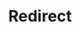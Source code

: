 ﻿---
layout: src/layouts/Redirect.astro
title: Redirect
redirect: https://octopus.com/docs/getting-started/first-deployment/legacy-guide/define-the-deployment-process
pubDate:  2023-01-01
navSearch: false
navSitemap: false
navMenu: false
---
